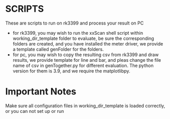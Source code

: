 # SCRIPTS
These are scripts to run on rk3399 and process your result on PC
* for rk3399, you may wish to run the xxScan shell script within working_dir_template folder to evaluate, be sure the corresponding folders are created,
and you have installed the meter driver, we provide a template called genFolder for the folders.
* for pc, you may wish to copy the resulting csv from rk3399 and draw results, we provide template for line and bar, and pleas change the
file name of csv in genTogether.py for different evaluation. The python version for them is 3.9, and we require the matplotlibpy.
# Important Notes
Make sure all configuration files in working_dir_template is loaded correctly, or you can not set up or run